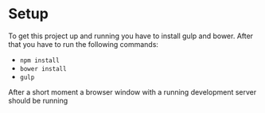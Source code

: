 # Setup #

To get this project up and running you have to install gulp and bower.
After that you have to run the following commands:

- `npm install`
- `bower install`
- `gulp`

After a short moment a browser window with a running development server should be running